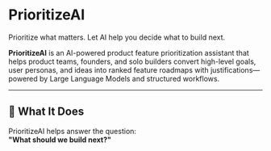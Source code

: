 # PrioritizeAI
Prioritize what matters. Let AI help you decide what to build next.


**PrioritizeAI** is an AI-powered product feature prioritization assistant that helps product teams, founders, and solo builders convert high-level goals, user personas, and ideas into ranked feature roadmaps with justifications—powered by Large Language Models and structured workflows.

---

## 🧠 What It Does

PrioritizeAI helps answer the question:  
**"What should we build next?"**